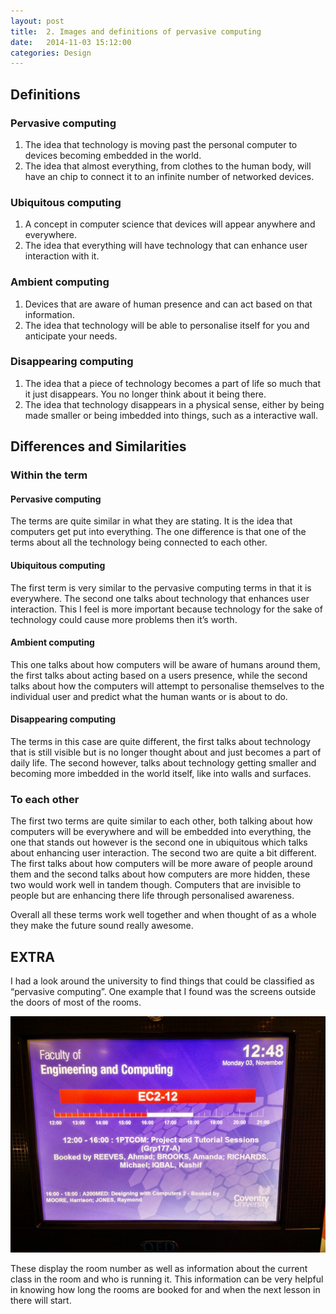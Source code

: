 ```yaml
---
layout: post
title:  2. Images and definitions of pervasive computing
date:   2014-11-03 15:12:00
categories: Design
---
```


## Definitions
### Pervasive computing
1. The idea that technology is moving past the personal computer to devices becoming embedded in the world.
2. The idea that almost everything, from clothes to the human body, will have an chip to connect it to an infinite number of networked devices.

### Ubiquitous computing
1. A concept in computer science that devices will appear anywhere and everywhere.
2. The idea that everything will have technology that can enhance user interaction with it.

### Ambient computing
1. Devices that are aware of human presence and can act based on that information.
2. The idea that technology will be able to personalise itself for you and anticipate your needs.

### Disappearing computing
1. The idea that a piece of technology becomes a part of life so much that it just disappears. You no longer think about it being there.
2. The idea that technology disappears in a physical sense, either by being made smaller or being imbedded into things, such as a interactive wall.


## Differences and Similarities
### Within the term
#### Pervasive computing
The terms are quite similar in what they are stating. It is the idea that computers get put into everything. The one difference is that one of the terms about all the technology being connected to each other.

#### Ubiquitous computing
The first term is very similar to the pervasive computing terms in that it is everywhere.
The second one talks about technology that enhances user interaction. This I feel is more important because technology for the sake of technology could cause more problems then it’s worth.

#### Ambient computing
This one talks about how computers will be aware of humans around them, the first talks about acting based on a users presence, while the second talks about how the computers will attempt to personalise themselves to the individual user and predict what the human wants or is about to do.

#### Disappearing computing
The terms in this case are quite different, the first talks about technology that is still visible but is no longer thought about and just becomes a part of daily life. The second however, talks about technology getting smaller and becoming more imbedded in the world itself, like into walls and surfaces.


### To each other
The first two terms are quite similar to each other, both talking about how computers will be everywhere and will be embedded into everything, the one that stands out however is the second one in ubiquitous which talks about enhancing user interaction.
The second two are quite a bit different. The first talks about how computers will be more aware of people around them and the second talks about how computers are more hidden, these two would work well in tandem though. Computers that are invisible to people but are enhancing there life through personalised awareness.

Overall all these terms work well together and when thought of as a whole they make the future sound really awesome.

## EXTRA
I had a look around the university to find things that could be classified as “pervasive computing”. One example that I found was the screens outside the doors of most of the rooms. 

![Screens outside the doors at university that display information about the room](/Assets/Images/universityroomscreens.jpg/)

These display the room number as well as information about the current class in the room and who is running it. This information can be very helpful in knowing how long the rooms are booked for and when the next lesson in there will start.

